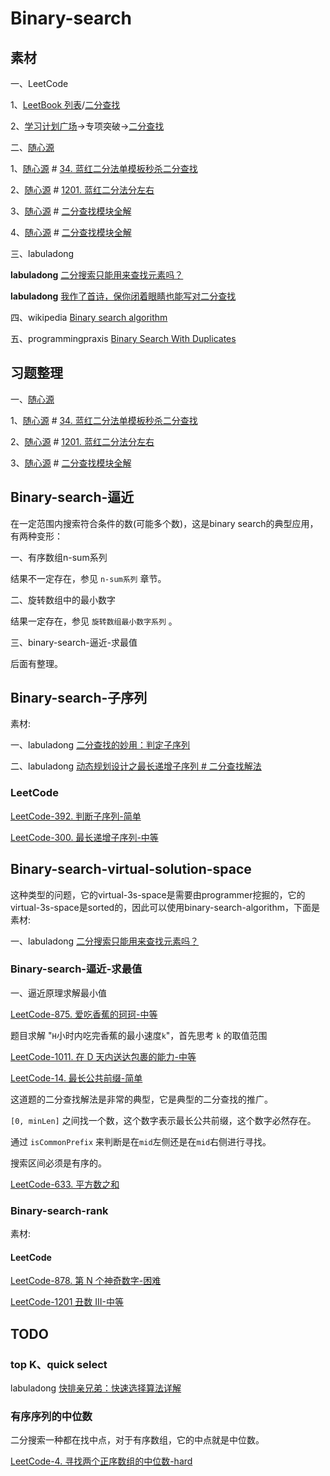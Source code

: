 # Binary-search

## 素材

一、LeetCode

1、[LeetBook 列表](https://leetcode.cn/leetbook/)/[二分查找](https://leetcode.cn/leetbook/detail/binary-search/)

2、[学习计划广场](https://leetcode.cn/study-plan/)→专项突破→[二分查找](https://leetcode.cn/study-plan/binary-search/)



二、[随心源](https://leetcode.cn/u/sui-xin-yuan/) 

1、[随心源](https://leetcode.cn/u/sui-xin-yuan/) # [34. 蓝红二分法单模板秒杀二分查找](https://leetcode.cn/problems/find-first-and-last-position-of-element-in-sorted-array/solution/lan-hong-hua-fen-fa-dan-mo-ban-miao-sha-e7r40/) 

2、[随心源](https://leetcode.cn/u/sui-xin-yuan/) # [1201. 蓝红二分法分左右](https://leetcode.cn/problems/ugly-number-iii/solution/by-sui-xin-yuan-o8zd/) 

3、[随心源](https://leetcode.cn/u/sui-xin-yuan/) # [二分查找模块全解](https://leetcode.cn/circle/article/xYBtLt/) 

4、[随心源](https://leetcode.cn/u/sui-xin-yuan/) # [二分查找模块全解](https://leetcode.cn/circle/article/xYBtLt/)



三、labuladong

**labuladong** [二分搜索只能用来查找元素吗？](https://mp.weixin.qq.com/s/QC24hyg0ZgjR7-LgnEzMYg)

**labuladong** [我作了首诗，保你闭着眼睛也能写对二分查找](https://mp.weixin.qq.com/s/M1KfTfNlu4OCK8i9PSAmug) 



四、wikipedia [Binary search algorithm](https://en.wikipedia.org/wiki/Binary_search_algorithm) 



五、programmingpraxis [Binary Search With Duplicates](https://programmingpraxis.com/2017/11/07/binary-search-with-duplicates/)



## 习题整理

一、[随心源](https://leetcode.cn/u/sui-xin-yuan/) 

1、[随心源](https://leetcode.cn/u/sui-xin-yuan/) # [34. 蓝红二分法单模板秒杀二分查找](https://leetcode.cn/problems/find-first-and-last-position-of-element-in-sorted-array/solution/lan-hong-hua-fen-fa-dan-mo-ban-miao-sha-e7r40/) 

2、[随心源](https://leetcode.cn/u/sui-xin-yuan/) # [1201. 蓝红二分法分左右](https://leetcode.cn/problems/ugly-number-iii/solution/by-sui-xin-yuan-o8zd/) 

3、[随心源](https://leetcode.cn/u/sui-xin-yuan/) # [二分查找模块全解](https://leetcode.cn/circle/article/xYBtLt/) 



## Binary-search-逼近

在一定范围内搜索符合条件的数(可能多个数)，这是binary search的典型应用，有两种变形：

一、有序数组n-sum系列

结果不一定存在，参见 `n-sum系列` 章节。

二、旋转数组中的最小数字

结果一定存在，参见 `旋转数组最小数字系列` 。

三、binary-search-逼近-求最值

后面有整理。



## Binary-search-子序列

素材:

一、labuladong [二分查找的妙用：判定子序列](https://mp.weixin.qq.com/s/hWi2hTrQewL_YKioGkXQJg)

二、labuladong  [动态规划设计之最长递增子序列 # 二分查找解法](https://mp.weixin.qq.com/s/02o_OPgePjaz3dXnw9TA1w)



### LeetCode

[LeetCode-392. 判断子序列-简单](https://leetcode.cn/problems/is-subsequence/) 

[LeetCode-300. 最长递增子序列-中等](https://leetcode.cn/problems/longest-increasing-subsequence/) 



## Binary-search-virtual-solution-space

这种类型的问题，它的virtual-3s-space是需要由programmer挖掘的，它的virtual-3s-space是sorted的，因此可以使用binary-search-algorithm，下面是素材:

一、labuladong [二分搜索只能用来查找元素吗？](https://mp.weixin.qq.com/s/QC24hyg0ZgjR7-LgnEzMYg) 



### Binary-search-逼近-求最值

一、逼近原理求解最小值

[LeetCode-875. 爱吃香蕉的珂珂-中等](https://leetcode.cn/problems/koko-eating-bananas/) 

题目求解 "`H`小时内吃完香蕉的最小速度`k`"，首先思考 `k` 的取值范围

[LeetCode-1011. 在 D 天内送达包裹的能力-中等](https://leetcode.cn/problems/capacity-to-ship-packages-within-d-days/) 

[LeetCode-14. 最长公共前缀-简单](https://leetcode.cn/problems/longest-common-prefix/)

这道题的二分查找解法是非常的典型，它是典型的二分查找的推广。

`[0, minLen]` 之间找一个数，这个数字表示最长公共前缀，这个数字必然存在。

通过 `isCommonPrefix` 来判断是在`mid`左侧还是在`mid`右侧进行寻找。

搜索区间必须是有序的。

[LeetCode-633. 平方数之和](https://leetcode.cn/problems/sum-of-square-numbers/) 



### Binary-search-rank

素材:



#### LeetCode

[LeetCode-878. 第 N 个神奇数字-困难](https://leetcode.cn/problems/nth-magical-number/)

[LeetCode-1201 丑数 III-中等](https://leetcode.cn/problems/ugly-number-iii/)



## TODO



### top K、quick select

labuladong [快排亲兄弟：快速选择算法详解](https://mp.weixin.qq.com/s/TRO3FOKT90Mpvn3hQWVBAQ) 	

### 有序序列的中位数

二分搜索一种都在找中点，对于有序数组，它的中点就是中位数。

[LeetCode-4. 寻找两个正序数组的中位数-hard](https://leetcode.cn/problems/median-of-two-sorted-arrays/) 

